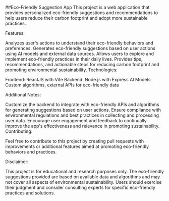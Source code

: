 ##Eco-Friendly Suggestion App
This project is a web application that provides personalized eco-friendly suggestions and recommendations to help users reduce their carbon footprint and adopt more sustainable practices.

Features:

Analyzes user's actions to understand their eco-friendly behaviors and preferences.
Generates eco-friendly suggestions based on user actions using AI models and external data sources.
Allows users to explore and implement eco-friendly practices in their daily lives.
Provides tips, recommendations, and actionable steps for reducing carbon footprint and promoting environmental sustainability.
Technologies:

Frontend: ReactJS with Vite
Backend: Node.js with Express
AI Models: Custom algorithms, external APIs for eco-friendly data

Additional Notes:

Customize the backend to integrate with eco-friendly APIs and algorithms for generating suggestions based on user actions.
Ensure compliance with environmental regulations and best practices in collecting and processing user data.
Encourage user engagement and feedback to continually improve the app's effectiveness and relevance in promoting sustainability.
Contributing:

Feel free to contribute to this project by creating pull requests with improvements or additional features aimed at promoting eco-friendly behaviors and practices.

Disclaimer:

This project is for educational and research purposes only. The eco-friendly suggestions provided are based on available data and algorithms and may not cover all aspects of environmental sustainability. Users should exercise their judgment and consider consulting experts for specific eco-friendly practices and solutions.